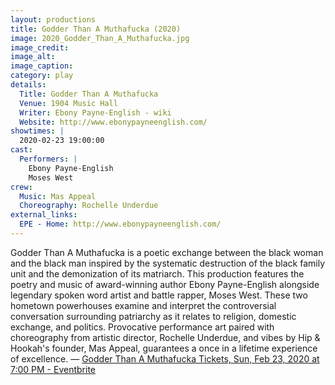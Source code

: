 ```yaml
---
layout: productions
title: Godder Than A Muthafucka (2020)
image: 2020_Godder_Than_A_Muthafucka.jpg
image_credit: 
image_alt:
image_caption:
category: play
details:
  Title: Godder Than A Muthafucka
  Venue: 1904 Music Hall
  Writer: Ebony Payne-English - wiki
  Website: http://www.ebonypayneenglish.com/
showtimes: |
  2020-02-23 19:00:00
cast:
  Performers: |
    Ebony Payne-English
    Moses West
crew:
  Music: Mas Appeal
  Choreography: Rochelle Underdue
external_links:
  EPE - Home: http://www.ebonypayneenglish.com/
---
```

Godder Than A Muthafucka is a poetic exchange between the black woman and the black man inspired by the systematic destruction of the black family unit and the demonization of its matriarch. This production features the poetry and music of award-winning author Ebony Payne-English alongside legendary spoken word artist and battle rapper, Moses West. These two hometown powerhouses examine and interpret the controversial conversation surrounding patriarchy as it relates to religion, domestic exchange, and politics. Provocative performance art paired with choreography from artistic director, Rochelle Underdue, and vibes by Hip & Hookah's founder, Mas Appeal, guarantees a once in a lifetime experience of excellence. — [Godder Than A Muthafucka Tickets, Sun, Feb 23, 2020 at 7:00 PM - Eventbrite](https://www.eventbrite.com/e/godder-than-a-muthafucka-tickets-89589134513)
